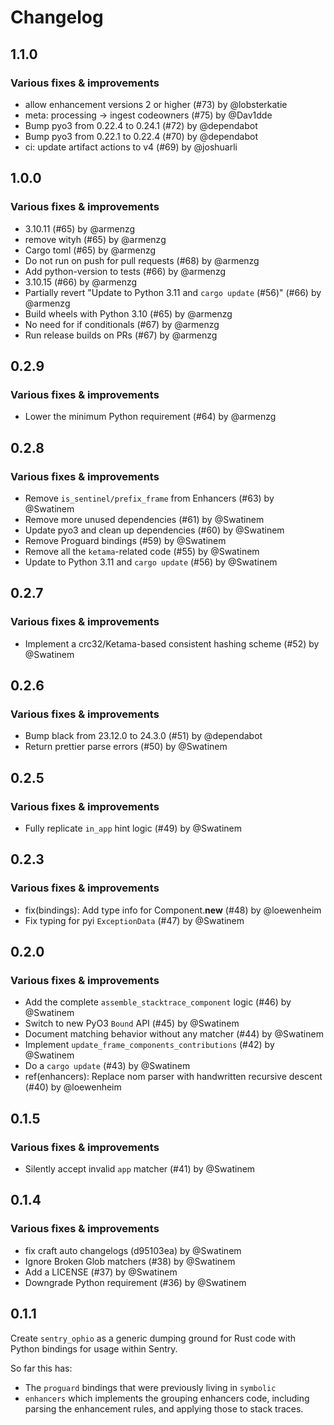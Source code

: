 # Changelog

## 1.1.0

### Various fixes & improvements

- allow enhancement versions 2 or higher (#73) by @lobsterkatie
- meta: processing -> ingest codeowners (#75) by @Dav1dde
- Bump pyo3 from 0.22.4 to 0.24.1 (#72) by @dependabot
- Bump pyo3 from 0.22.1 to 0.22.4 (#70) by @dependabot
- ci: update artifact actions to v4 (#69) by @joshuarli

## 1.0.0

### Various fixes & improvements

- 3.10.11 (#65) by @armenzg
- remove wityh (#65) by @armenzg
- Cargo toml (#65) by @armenzg
- Do not run on push for pull requests (#68) by @armenzg
- Add python-version to tests (#66) by @armenzg
- 3.10.15 (#66) by @armenzg
- Partially revert "Update to Python 3.11 and `cargo update` (#56)" (#66) by @armenzg
- Build wheels with Python 3.10 (#65) by @armenzg
- No need for if conditionals (#67) by @armenzg
- Run release builds on PRs (#67) by @armenzg

## 0.2.9

### Various fixes & improvements

- Lower the minimum Python requirement (#64) by @armenzg

## 0.2.8

### Various fixes & improvements

- Remove `is_sentinel/prefix_frame` from Enhancers (#63) by @Swatinem
- Remove more unused dependencies (#61) by @Swatinem
- Update pyo3 and clean up dependencies (#60) by @Swatinem
- Remove Proguard bindings (#59) by @Swatinem
- Remove all the `ketama`-related code (#55) by @Swatinem
- Update to Python 3.11 and `cargo update` (#56) by @Swatinem

## 0.2.7

### Various fixes & improvements

- Implement a crc32/Ketama-based consistent hashing scheme (#52) by @Swatinem

## 0.2.6

### Various fixes & improvements

- Bump black from 23.12.0 to 24.3.0 (#51) by @dependabot
- Return prettier parse errors (#50) by @Swatinem

## 0.2.5

### Various fixes & improvements

- Fully replicate `in_app` hint logic (#49) by @Swatinem

## 0.2.3

### Various fixes & improvements

- fix(bindings): Add type info for Component.__new__ (#48) by @loewenheim
- Fix typing for pyi `ExceptionData` (#47) by @Swatinem

## 0.2.0

### Various fixes & improvements

- Add the complete `assemble_stacktrace_component` logic (#46) by @Swatinem
- Switch to new PyO3 `Bound` API (#45) by @Swatinem
- Document matching behavior without any matcher (#44) by @Swatinem
- Implement `update_frame_components_contributions` (#42) by @Swatinem
- Do a `cargo update` (#43) by @Swatinem
- ref(enhancers): Replace nom parser with handwritten recursive descent (#40) by @loewenheim

## 0.1.5

### Various fixes & improvements

- Silently accept invalid `app` matcher (#41) by @Swatinem

## 0.1.4

### Various fixes & improvements

- fix craft auto changelogs (d95103ea) by @Swatinem
- Ignore Broken Glob matchers (#38) by @Swatinem
- Add a LICENSE (#37) by @Swatinem
- Downgrade Python requirement (#36) by @Swatinem

## 0.1.1

Create `sentry_ophio` as a generic dumping ground for Rust code with Python
bindings for usage within Sentry.

So far this has:

- The `proguard` bindings that were previously living in `symbolic`
- `enhancers` which implements the grouping enhancers code, including parsing
  the enhancement rules, and applying those to stack traces.


